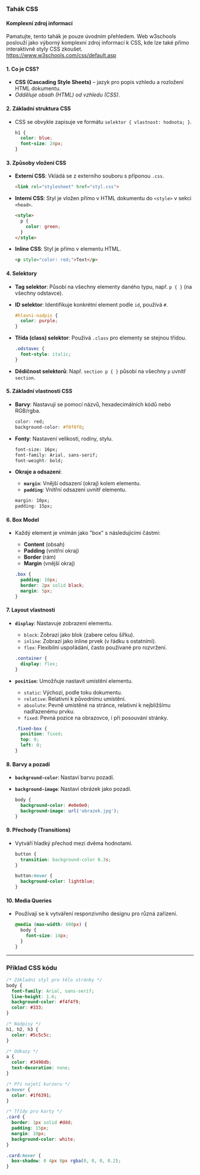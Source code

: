 
### **Tahák CSS**

#### Komplexní zdroj informací
Pamatujte, tento tahák je pouze úvodním přehledem. Web w3schools poslouží jako výborný komplexní zdroj informací k CSS, kde lze také přímo interaktivně styly CSS zkoušet.
https://www.w3schools.com/css/default.asp

#### **1. Co je CSS?**
- **CSS (Cascading Style Sheets)** – jazyk pro popis vzhledu a rozložení HTML dokumentu.
- *Odděluje obsah (HTML) od vzhledu (CSS)*.

#### **2. Základní struktura CSS**

- CSS se obvykle zapisuje ve formátu `selektor { vlastnost: hodnota; }`.
  
  ```css
  h1 {
    color: blue;
    font-size: 24px;
  }
  ```

#### **3. Způsoby vložení CSS**

- **Externí CSS**: Vkládá se z externího souboru s příponou `.css`.

  ```html
  <link rel="stylesheet" href="styl.css">
  ```

- **Interní CSS**: Styl je vložen přímo v HTML dokumentu do `<style>` v sekci `<head>`.

  ```html
  <style>
    p {
      color: green;
    }
  </style>
  ```

- **Inline CSS**: Styl je přímo v elementu HTML.

  ```html
  <p style="color: red;">Text</p>
  ```

#### **4. Selektory**

- **Tag selektor**: Působí na všechny elementy daného typu, např. `p { }` (na všechny odstavce).
- **ID selektor**: Identifikuje konkrétní element podle `id`, používá `#`. 

  ```css
  #hlavni-nadpis {
    color: purple;
  }
  ```

- **Třída (class) selektor**: Používá `.class` pro elementy se stejnou třídou.

  ```css
  .odstavec {
    font-style: italic;
  }
  ```

- **Dědičnost selektorů**: Např. `section p { }` působí na všechny `p` uvnitř `section`.

#### **5. Základní vlastnosti CSS**

- **Barvy**: Nastavují se pomocí názvů, hexadecimálních kódů nebo RGB/rgba.

  ```css
  color: red;
  background-color: #f0f0f0;
  ```

- **Fonty**: Nastavení velikosti, rodiny, stylu.

  ```css
  font-size: 16px;
  font-family: Arial, sans-serif;
  font-weight: bold;
  ```

- **Okraje a odsazení**:

  - **`margin`**: Vnější odsazení (okraj) kolem elementu.
  - **`padding`**: Vnitřní odsazení uvnitř elementu.

  ```css
  margin: 10px;
  padding: 15px;
  ```

#### **6. Box Model**

- Každý element je vnímán jako "box" s následujícími částmi:
  - **Content** (obsah)
  - **Padding** (vnitřní okraj)
  - **Border** (rám)
  - **Margin** (vnější okraj)

  ```css
  .box {
    padding: 10px;
    border: 2px solid black;
    margin: 5px;
  }
  ```

#### **7. Layout vlastnosti**

- **`display`**: Nastavuje zobrazení elementu.

  - `block`: Zobrazí jako blok (zabere celou šířku).
  - `inline`: Zobrazí jako inline prvek (v řádku s ostatními).
  - `flex`: Flexibilní uspořádání, často používané pro rozvržení.

  ```css
  .container {
    display: flex;
  }
  ```

- **`position`**: Umožňuje nastavit umístění elementu.

  - `static`: Výchozí, podle toku dokumentu.
  - `relative`: Relativní k původnímu umístění.
  - `absolute`: Pevně umístěné na stránce, relativní k nejbližšímu nadřazenému prvku.
  - `fixed`: Pevná pozice na obrazovce, i při posouvání stránky.

  ```css
  .fixed-box {
    position: fixed;
    top: 0;
    left: 0;
  }
  ```

#### **8. Barvy a pozadí**

- **`background-color`**: Nastaví barvu pozadí.
- **`background-image`**: Nastaví obrázek jako pozadí.

  ```css
  body {
    background-color: #e0e0e0;
    background-image: url('obrazek.jpg');
  }
  ```

#### **9. Přechody (Transitions)**

- Vytváří hladký přechod mezi dvěma hodnotami.

  ```css
  button {
    transition: background-color 0.3s;
  }
  
  button:hover {
    background-color: lightblue;
  }
  ```

#### **10. Media Queries**

- Používají se k vytváření responzivního designu pro různá zařízení.

  ```css
  @media (max-width: 600px) {
    body {
      font-size: 14px;
    }
  }
  ```

---

### **Příklad CSS kódu**

```css
/* Základní styl pro tělo stránky */
body {
  font-family: Arial, sans-serif;
  line-height: 1.6;
  background-color: #f4f4f9;
  color: #333;
}

/* Nadpisy */
h1, h2, h3 {
  color: #5c5c5c;
}

/* Odkazy */
a {
  color: #3498db;
  text-decoration: none;
}

/* Při najetí kurzoru */ 
a:hover {
  color: #1f6391;
}

/* Třídy pro karty */
.card {
  border: 1px solid #ddd;
  padding: 15px;
  margin: 10px;
  background-color: white;
}

.card:hover {
  box-shadow: 0 4px 8px rgba(0, 0, 0, 0.2);
}
```
